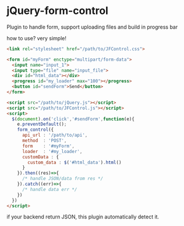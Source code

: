 # jQuery-form-control
Plugin to handle form, support uploading files and build in progress bar

how to use?
very simple!
```html
<link rel="stylesheet" href="/path/to/JFControl.css">

<form id="myForm" enctype="multipart/form-data">
  <input name="input_1">
  <input type="file" name="input_file">
  <div id="html_data"></div>
  <progress id="my_loader" max="100"></progress>
  <button id="sendForm">Send</button>
</form>

<script src="/path/to/jQuery.js"></script>
<script src="/path/to/JFControl.js"></script>
<script>
  $(document).on('click','#sendForm',function(e){
    e.preventDefault();
    form_control({
      api_url : '/path/to/api',
      method  : 'POST',
      form    : '#myForm',
      loader  : '#my_loader',
      customData : {
        custom_data : $('#html_data').html()
      }
    }).then((res)=>{
      /* handle JSON/data from res */
    }).catch((err)=>{
      /* handle data err */
    })
  })
</script>
```

if your backend return JSON, this plugin automatically detect it.
